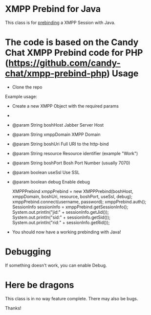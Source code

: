XMPP Prebind for Java
====================

This class is for [prebinding](http://metajack.im/2009/12/14/fastest-xmpp-sessions-with-http-prebinding/) a XMPP Session with Java.

The code is based on the Candy Chat XMPP Prebind code for PHP (https://github.com/candy-chat/xmpp-prebind-php)
Usage
=====
* Clone the repo

Example usage:

 * Create a new XMPP Object with the required params
 *
 * @param String boshHost Jabber Server Host
 * @param String xmppDomain XMPP Domain
 * @param String boshUri    Full URI to the http-bind
 * @param String resource   Resource identifier (example "Work")
 * @param String boshPort	Bosh Port Number (usually 7070)
 * @param boolean   useSsl     Use SSL 
 * @param boolean   debug      Enable debug
        
	XMPPPrebind xmppPrebind = new XMPPPrebind(boshHost, xmppDomain, boshUri, resource, boshPort, useSsl, debug);
        xmppPrebind.connect(username, password);
        xmppPrebind.auth();
        SessionInfo sessionInfo = xmppPrebind.getSessionInfo();
        System.out.println("jid:" + sessionInfo.getJid());
        System.out.println("sid:" + sessionInfo.getSid());
        System.out.println("rid:" + sessionInfo.getRid());

* You should now have a working prebinding with Java!

Debugging
=========
If something doesn't work, you can enable Debug.

Here be dragons
========
This class is in no way feature complete. There may also be bugs.  

Thanks!
